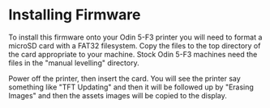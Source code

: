 # Installing Firmware

To install this firmware onto your Odin 5-F3 printer you will need to format a microSD card with a FAT32 filesystem.  Copy the files to the top directory of the card appropriate to your machine.  Stock Odin 5-F3 machines need the files in the "manual levelling" directory.

Power off the printer, then insert the card.  You will see the printer say something like "TFT Updating" and then it will be followed up by "Erasing Images" and then the assets images will be copied to the display.



